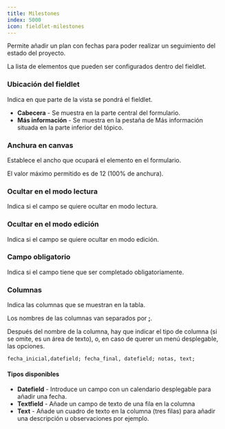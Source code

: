 ```yaml
---
title: Milestones
index: 5000
icon: fieldlet-milestones
---
```


Permite añadir un plan con fechas para poder realizar un seguimiento del estado del proyecto.

La lista de elementos que pueden ser configurados dentro del fieldlet.

### Ubicación del fieldlet
Indica en que parte de la vista se pondrá el fieldlet.

- **Cabecera** - Se muestra en la parte central del formulario.
- **Más información** - Se muestra en la pestaña de Más información situada en la parte inferior del tópico.

### Anchura en canvas
Establece el ancho que ocupará el elemento en el formulario.

El valor máximo permitido es de 12 (100% de anchura).

### Ocultar en el modo lectura

Indica si el campo se quiere ocultar en modo lectura.

### Ocultar en el modo edición

Indica si el campo se quiere ocultar en modo edición.

### Campo obligatorio

Indica si el campo tiene que ser completado obligatoriamente.

### Columnas

Indica las columnas que se muestran en la tabla.

Los nombres de las columnas van separados por **;**.

Después del nombre de la columna, hay que indicar el tipo de columna (si se omite, es un área de texto), o, en caso de querer un menú desplegable, las opciones.

    fecha_inicial,datefield; fecha_final, datefield; notas, text;


#### Tipos disponibles

- **Datefield** - Introduce un campo con un calendario desplegable para añadir una fecha.
- **Textfield** - Añade un campo de texto de una fila en la columna
- **Text** - Añade un cuadro de texto en la columna (tres filas) para añadir una descripción u observaciones por ejemplo.
